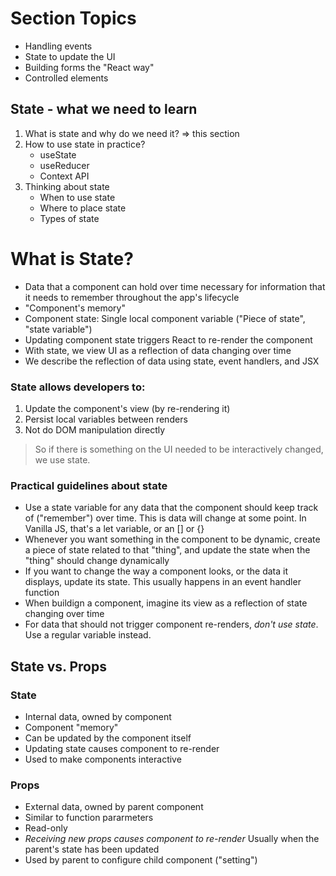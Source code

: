 # Section Topics

-   Handling events
-   State to update the UI
-   Building forms the "React way"
-   Controlled elements

## State - what we need to learn

1. What is state and why do we need it? => this section
2. How to use state in practice?
    - useState
    - useReducer
    - Context API
3. Thinking about state
    - When to use state
    - Where to place state
    - Types of state

# What is State?

-   Data that a component can hold over time necessary for information that it needs to remember throughout the app's lifecycle
-   "Component's memory"
-   Component state: Single local component variable ("Piece of state", "state variable")
-   Updating component state triggers React to re-render the component
-   With state, we view UI as a reflection of data changing over time
-   We describe the reflection of data using state, event handlers, and JSX

### State allows developers to:

1. Update the component's view (by re-rendering it)
2. Persist local variables between renders
3. Not do DOM manipulation directly

> So if there is something on the UI needed to be interactively changed, we use state.

### Practical guidelines about state

-   Use a state variable for any data that the component should keep track of ("remember") over time. This is data will change at some point. In Vanilla JS, that's a let variable, or an [] or {}
-   Whenever you want something in the component to be dynamic, create a piece of state related to that "thing", and update the state when the "thing" should change dynamically
-   If you want to change the way a component looks, or the data it displays, update its state. This usually happens in an event handler function
-   When buildign a component, imagine its view as a reflection of state changing over time
-   For data that should not trigger component re-renders, _don't use state_. Use a regular variable instead.

## State vs. Props

### State

-   Internal data, owned by component
-   Component "memory"
-   Can be updated by the component itself
-   Updating state causes component to re-render
-   Used to make components interactive

### Props

-   External data, owned by parent component
-   Similar to function pararmeters
-   Read-only
-   _Receiving new props causes component to re-render_ Usually when the parent's state has been updated
-   Used by parent to configure child component ("setting")
